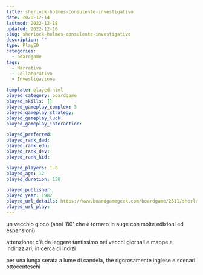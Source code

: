 ```yaml
---
title: sherlock-holmes-consulente-investigativo
date: 2020-12-14
lastmod: 2022-12-18
updated: 2022-12-16
slug: sherlock-holmes-consulente-investigativo
description: ""
type: PlayED
categories:
  - boardgame
tags:
  - Narrativo
  - Collaborativo
  - Investigazione

template: played.html
played_category: boardgame
played_skills: []
played_gameplay_complex: 3
played_gameplay_strategy:
played_gameplay_luck:
played_gameplay_interaction:

played_preferred:
played_rank_dad: 
played_rank_edu:
played_rank_dev:
played_rank_kid: 

played_players: 1-8
played_age: 12
played_duration: 120

played_publisher: 
played_year: 1982
played_url_details: https://www.boardgamegeek.com/boardgame/2511/sherlock-holmes-consulting-detective-thames-murder
played_url_play: 
---
```


un vecchio gioco (anni '80' che è tornato in auge con molte edizioni ed espansioni)

attenzione: c'è da leggere tantissimo nei vecchi giornali e mappe e indirizziari, in cerca di indizi

per una lunga serata a lume di candela, thè rigorosamente inglese e scenari ottocenteschi


